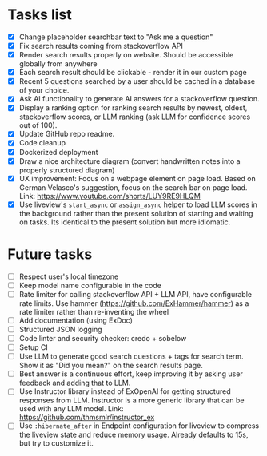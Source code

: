 # Tasks list

- [x] Change placeholder searchbar text to "Ask me a question"
- [x] Fix search results coming from stackoverflow API
- [x] Render search results properly on website. Should be accessible globally from anywhere
- [x] Each search result should be clickable - render it in our custom page
- [x] Recent 5 questions searched by a user should be cached in a database of your choice.
- [x] Ask AI functionality to generate AI answers for a stackoverflow question.
- [x] Display a ranking option for ranking search results by newest, oldest, stackoverflow scores, or LLM ranking (ask LLM for confidence scores out of 100).
- [x] Update GitHub repo readme.
- [x] Code cleanup
- [x] Dockerized deployment
- [x] Draw a nice architecture diagram (convert handwritten notes into a properly structured diagram)
- [x] UX improvement: Focus on a webpage element on page load. Based on German Velasco's suggestion, focus on the search bar on page load. Link: https://www.youtube.com/shorts/LUY9RE9HLQM
- [x] Use liveview's `start_async` or `assign_async` helper to load LLM scores in the background rather than the present solution of starting and waiting on tasks. Its identical to the present solution but more idiomatic.

# Future tasks
- [ ] Respect user's local timezone
- [ ] Keep model name configurable in the code
- [ ] Rate limiter for calling stackoverflow API + LLM API, have configurable rate limits. Use hammer (https://github.com/ExHammer/hammer) as a rate limiter rather than re-inventing the wheel
- [ ] Add documentation (using ExDoc)
- [ ] Structured JSON logging
- [ ] Code linter and security checker: credo + sobelow
- [ ] Setup CI
- [ ] Use LLM to generate good search questions + tags for search term. Show it as "Did you mean?" on the search results page.
- [ ] Best answer is a continuous effort, keep improving it by asking user feedback and adding that to LLM.
- [ ] Use Instructor library instead of ExOpenAI for getting structured responses from LLM. Instructor is a more generic library that can be used with any LLM model. Link: https://github.com/thmsmlr/instructor_ex
- [ ] Use `:hibernate_after` in Endpoint configuration for liveview to compress the liveview state and reduce memory usage. Already defaults to 15s, but try to customize it.